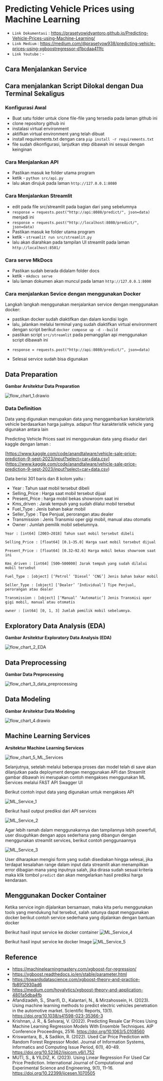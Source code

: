 # Predicting Vehicle Prices using Machine Learning 

- `Link Dokumentasi` : https://prasetyowidyantoro.github.io/Predicting-Vehicle-Prices-using-Machine-Learning/
- `Link Medium` : https://medium.com/@prasetyow938/predicting-vehicle-prices-using-xgboostregressor-d1bcdaa411fc
- `Link Youtube` : -

## Cara Menjalankan Service

## Cara menjalankan Script Dilokal dengan Dua Terminal Sekaligus

### Konfigurasi Awal
- Buat satu folder untuk clone file-file yang tersedia pada laman github ini
- clone repository github ini
- instalasi virtual environment
- aktifkan virtual environment yang telah dibuat
- install requirements.txt dengan cara `pip install -r requirements.txt`
- file sudah dikonfigurasi, lanjutkan step dibawah ini sesuai dengan keinginan

### Cara Menjalankan API

- Pastikan masuk ke folder utama program
- ketik - `python src/api.py`
- lalu akan dirujuk pada laman `http://127.0.0.1:8080`

### Cara Menjalankan Streamlit
- edit pada file src/streamlit pada bagian dari yang sebelumnya 
- `response = requests.post("http://api:8080/predict/", json=data)` menjadi ini
- `response = requests.post("http://localhost:8080/predict/", json=data)`
- Pastikan masuk ke folder utama program
- ketik - `streamlit run src/streamlit.py`
- lalu akan diarahkan pada tampilan UI streamlit pada laman `http://localhost:8501/`

### Cara serve MkDocs
- Pastikan sudah berada didalam folder docs
- ketik - `mkdocs serve`
- lalu laman dokumen akan muncul pada laman `http://127.0.0.1:8000`

### Cara menjalankan Sevice dengan menggunakan Docker

Langkah langkah menggunakan menjalankan service dengan menggunakan docker:

* pastikan docker sudah diaktifkan dan dalam kondisi login
* lalu, jalankan melalui terminal yang sudah diaktifkan virtual environment dengan script berikut `docker compose up -d --build`
* pastikan script `src/streamlit` pada pemanggilan api menggunakan script dibawah ini
- `response = requests.post("http://api:8080/predict/", json=data)`
* Selesai service sudah bisa digunakan

##  Data Preparation

**Gambar Arsitektur Data Preparation**

![flow_chart_1.drawio](docs/docs/images/flow_chart_1.drawio.png)

### Data Definition
Data yang digunakan merupakan data yang menggambarkan karakteristik vehicle berdasarkan harga jualnya. adapun fitur karakteristik vehicle yang digunakan antara lain

Predicting Vehicle Prices saat ini menggunakan data yang disadur dari kaggle dengan laman :

[https://www.kaggle.com/code/anandtalware/vehicle-sale-price-prediction-9-sept-2023/input?select=car+data.csv]
(https://www.kaggle.com/code/anandtalware/vehicle-sale-price-prediction-9-sept-2023/input?select=car+data.csv)

Data berisi 301 baris dan 8 kolom yaitu :

* Year : Tahun saat mobil tersebut dibeli
* Selling_Price : Harga saat mobil tersebut dijual
* Present_Price : harga mobil bekas showroom saat ini
* Kms_driven : Jarak tempuh yang sudah dilalui mobil tersebut
* Fuel_Type : Jenis bahan bakar mobil 
* Seller_Type : Tipe Penjual, perorangan atau dealer
* Transmission : Jenis Transmisi oper gigi mobil, manual atau otomatis
* Owner : Jumlah pemilik mobil sebelumnya.

`Year :
[int64]
[2003–2018]
Tahun saat mobil tersebut dibeli`

`Selling_Price :
[float64]
[0.1–35.0]
Harga saat mobil tersebut dijual`

`Present_Price :
[float64]
[0.32–92.6]
Harga mobil bekas showroom saat ini`

`Kms_driven :
[int64]
[500–500000]
Jarak tempuh yang sudah dilalui mobil tersebut`

`Fuel_Type :
[object]
[‘Petrol’ ‘Diesel’ ‘CNG’]
Jenis bahan bakar mobil`

`Seller_Type :
[object]
[‘Dealer’ ‘Individual’]
Tipe Penjual, perorangan atau dealer`

`Transmission :
[object]
[‘Manual’ ‘Automatic’]
Jenis Transmisi oper gigi mobil, manual atau otomatis`

`owner :
[int64]
[0, 1, 3]
Jumlah pemilik mobil sebelumnya.`

## Exploratory Data Analysis (EDA)

**Gambar Arsitektur Exploratory Data Analysis (EDA)**

![flow_chart_2_EDA](docs/docs/images/flow_chart_2_EDA.png)    

## Data Preprocessing

**Gambar Data Preprocessing**

![flow_chart_3_data_preprocessing](docs/docs/images/flow_chart_3_data_preprocessing.png)

## Data Modeling

**Gambar Arsitektur Data Modeling**

![flow_chart_4.drawio](docs/docs/images/flow_chart_4.drawio.png)


## Machine Learning Services

**Arsitektur Machine Learning Services**

![flow_chart_5_ML_Services](docs/docs/images/flow_chart_5_ML_Services.png)

Selanjutnya, setelah melalui beberapa proses dan model telah di save akan dilanjutkan pada deployment dengan menggunakan API dan Streamlit gambar dibawah ini merupakan contoh mengakses menggunakan ML Services melalui FAST API Swagger UI

Berikut contoh input data yang digunakan untuk mengakses API

![ML_Service_1](docs/docs/images/ML_Service_1.png)

Berikut hasil output prediksi dari API services

![ML_Service_2](docs/docs/images/ML_Service_2.png)

Agar lebih ramah dalam menggunakannya dan tampilannya lebih powerfull, user disuguhkan dengan apps sederhana yang dibangun dengan menggunakan streamlit services, berikut contoh penggunaannya

![ML_Service_3](docs/docs/images/ML_Service_3.png)

User diharapkan mengisi form yang sudah disediakan hingga selesai, jika terdapat kesalahan range dalam input data streamlit akan menampilkan error dibagian mana yang inputnya salah, jika dirasa sudah sesuai kriteria maka klik tombol `predict` dan akan mengelarkan hasil prediksi harga kendaraan.

## Menggunakan Docker Container
Ketika service ingin dijalankan bersamaan, maka kita perlu menggunakan tools yang mendukung hal tersebut, salah satunya dapat menggunakan docker berikut contoh service sederhana yang dijalankan dengan bantuan docker

Berikut hasil input service ke docker container
![ML_Service_4](docs/docs/images/ML_Service_4.png)

Berikut hasil input service ke docker Image
![ML_Service_5](docs/docs/images/ML_Service_5.png)

## Reference

* https://machinelearningmastery.com/xgboost-for-regression/
* https://xgboost.readthedocs.io/en/stable/parameter.html
* https://towardsdatascience.com/xgboost-theory-and-practice-fb8912930ad6
* https://medium.com/hoyalytics/xgboost-theory-and-application-4801a5dba4fb
* Afandizadeh, S., Sharifi, D., Kalantari, N., & Mirzahossein, H. (2023). Using machine learning methods to predict electric vehicles penetration in the automotive market. Scientific Reports, 13(1). https://doi.org/10.1038/s41598-023-35366-3
* Krishnan, J. R., & Selvaraj, V. (2022). Predicting Resale Car Prices Using Machine Learning Regression Models With Ensemble Techniques. AIP Conference Proceedings, 2516. https://doi.org/10.1063/5.0108560
* Kriswantara, B., & Sadikin, R. (2022). Used Car Price Prediction with Random Forest Regressor Model. Journal of Information Systems, Informatics and Computing Issue Period, 6(1), 40–49. https://doi.org/10.52362/jisicom.v6i1.752
* MUTİ, S., & YILDIZ, K. (2023). Using Linear Regression For Used Car Price Prediction. International Journal of Computational and Experimental Science and Engineering, 9(1), 11–16. https://doi.org/10.22399/ijcesen.1070505
